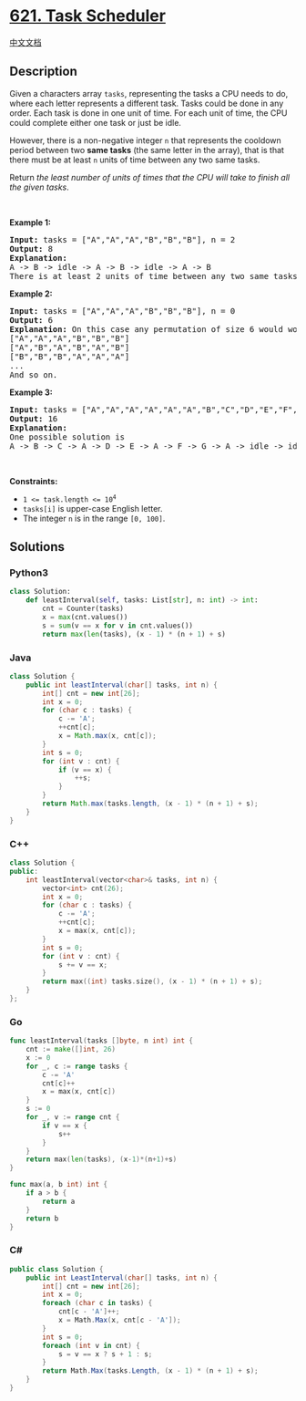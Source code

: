 # [621. Task Scheduler](https://leetcode.com/problems/task-scheduler)

[中文文档](/solution/0600-0699/0621.Task%20Scheduler/README.md)

## Description

<p>Given a characters array <code>tasks</code>, representing the tasks a CPU needs to do, where each letter represents a different task. Tasks could be done in any order. Each task is done in one unit of time. For each unit of time, the CPU could complete either one task or just be idle.</p>

<p>However, there is a non-negative integer&nbsp;<code>n</code> that represents the cooldown period between&nbsp;two <b>same tasks</b>&nbsp;(the same letter in the array), that is that there must be at least <code>n</code> units of time between any two same tasks.</p>

<p>Return <em>the least number of units of times that the CPU will take to finish all the given tasks</em>.</p>

<p>&nbsp;</p>
<p><strong>Example 1:</strong></p>

<pre>
<strong>Input:</strong> tasks = [&quot;A&quot;,&quot;A&quot;,&quot;A&quot;,&quot;B&quot;,&quot;B&quot;,&quot;B&quot;], n = 2
<strong>Output:</strong> 8
<strong>Explanation:</strong> 
A -&gt; B -&gt; idle -&gt; A -&gt; B -&gt; idle -&gt; A -&gt; B
There is at least 2 units of time between any two same tasks.
</pre>

<p><strong>Example 2:</strong></p>

<pre>
<strong>Input:</strong> tasks = [&quot;A&quot;,&quot;A&quot;,&quot;A&quot;,&quot;B&quot;,&quot;B&quot;,&quot;B&quot;], n = 0
<strong>Output:</strong> 6
<strong>Explanation:</strong> On this case any permutation of size 6 would work since n = 0.
[&quot;A&quot;,&quot;A&quot;,&quot;A&quot;,&quot;B&quot;,&quot;B&quot;,&quot;B&quot;]
[&quot;A&quot;,&quot;B&quot;,&quot;A&quot;,&quot;B&quot;,&quot;A&quot;,&quot;B&quot;]
[&quot;B&quot;,&quot;B&quot;,&quot;B&quot;,&quot;A&quot;,&quot;A&quot;,&quot;A&quot;]
...
And so on.
</pre>

<p><strong>Example 3:</strong></p>

<pre>
<strong>Input:</strong> tasks = [&quot;A&quot;,&quot;A&quot;,&quot;A&quot;,&quot;A&quot;,&quot;A&quot;,&quot;A&quot;,&quot;B&quot;,&quot;C&quot;,&quot;D&quot;,&quot;E&quot;,&quot;F&quot;,&quot;G&quot;], n = 2
<strong>Output:</strong> 16
<strong>Explanation:</strong> 
One possible solution is
A -&gt; B -&gt; C -&gt; A -&gt; D -&gt; E -&gt; A -&gt; F -&gt; G -&gt; A -&gt; idle -&gt; idle -&gt; A -&gt; idle -&gt; idle -&gt; A
</pre>

<p>&nbsp;</p>
<p><strong>Constraints:</strong></p>

<ul>
	<li><code>1 &lt;= task.length &lt;= 10<sup>4</sup></code></li>
	<li><code>tasks[i]</code> is upper-case English letter.</li>
	<li>The integer <code>n</code> is in the range <code>[0, 100]</code>.</li>
</ul>

## Solutions

<!-- tabs:start -->

### **Python3**

```python
class Solution:
    def leastInterval(self, tasks: List[str], n: int) -> int:
        cnt = Counter(tasks)
        x = max(cnt.values())
        s = sum(v == x for v in cnt.values())
        return max(len(tasks), (x - 1) * (n + 1) + s)
```

### **Java**

```java
class Solution {
    public int leastInterval(char[] tasks, int n) {
        int[] cnt = new int[26];
        int x = 0;
        for (char c : tasks) {
            c -= 'A';
            ++cnt[c];
            x = Math.max(x, cnt[c]);
        }
        int s = 0;
        for (int v : cnt) {
            if (v == x) {
                ++s;
            }
        }
        return Math.max(tasks.length, (x - 1) * (n + 1) + s);
    }
}
```

### **C++**

```cpp
class Solution {
public:
    int leastInterval(vector<char>& tasks, int n) {
        vector<int> cnt(26);
        int x = 0;
        for (char c : tasks) {
            c -= 'A';
            ++cnt[c];
            x = max(x, cnt[c]);
        }
        int s = 0;
        for (int v : cnt) {
            s += v == x;
        }
        return max((int) tasks.size(), (x - 1) * (n + 1) + s);
    }
};
```

### **Go**

```go
func leastInterval(tasks []byte, n int) int {
	cnt := make([]int, 26)
	x := 0
	for _, c := range tasks {
		c -= 'A'
		cnt[c]++
		x = max(x, cnt[c])
	}
	s := 0
	for _, v := range cnt {
		if v == x {
			s++
		}
	}
	return max(len(tasks), (x-1)*(n+1)+s)
}

func max(a, b int) int {
	if a > b {
		return a
	}
	return b
}
```

### **C#**

```C#
public class Solution {
    public int LeastInterval(char[] tasks, int n) {
        int[] cnt = new int[26];
        int x = 0;
        foreach (char c in tasks) {
            cnt[c - 'A']++;
            x = Math.Max(x, cnt[c - 'A']);
        }
        int s = 0;
        foreach (int v in cnt) {
            s = v == x ? s + 1 : s;
        }
        return Math.Max(tasks.Length, (x - 1) * (n + 1) + s);
    }
}
```

<!-- tabs:end -->
